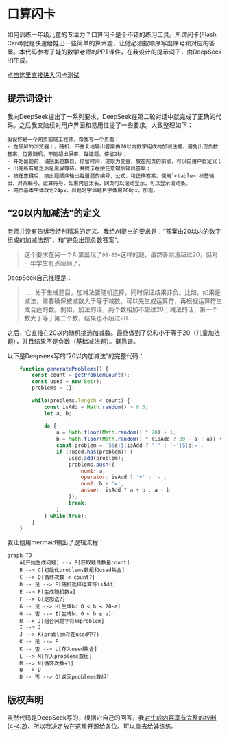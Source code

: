 # 口算闪卡

如何训练一年级儿童的专注力？口算闪卡是个不错的练习工具。所谓闪卡(Flash Card)就是快速给娃出一些简单的算术题，让他必须按顺序写出序号和对应的答案。本代码参考了娃的数学老师的PPT课件，在我设计的提示词下，由DeepSeek R1生成。

[点击这里直接进入闪卡测试](https://bg6lh.github.io/Flash-Card-Math-Quiz/math-quiz.html)

## 提示词设计

我向DeepSeek提出了一系列要求，DeepSeek在第二轮对话中就完成了正确的代码。之后我又陆续对用户界面和易用性提了一些要求。大致整理如下：

```text
假设你是一个网页前端工程师，帮我写一个页面：
- 在黑屏的浏览器上，随机、不重复地输出答案由20以内数字组成的加减法题，避免出现负数答案，位置随机，不能超出屏幕，每道题，停留2秒；
- 开始出题前，请把出题数目、停留时间，提取为变量，放在网页的前部，可以由用户自定义；
- 出完所有题之后是黑屏等待，并提示在按任意键后输出答案；
- 按任意键后，按出题顺序输出每道题的编号、公式，和正确答案，使用`<table>`标签输出，对齐编号、运算符号，如果内容太长，网页可以滚动显示，可以显示滚动条。
- 网页基本字体改为24px，出题时字体题目字体用200px，加粗。
```

## “20以内加减法”的定义

老师并没有告诉我特别精准的定义。我给AI提出的要求是：“答案由20以内的数字组成的加减法题”，和“避免出现负数答案“。

> 这个要求在另一个AI里出现了`98-83=`这样的题，虽然答案没超过20，但对一年学生有点超纲了。

DeepSeek自己推理是：

>……关于生成题目，加减法要随机选择，同时保证结果非负。比如，如果是减法，需要确保被减数大于等于减数。可以先生成运算符，再根据运算符生成合适的数。例如，加法的话，两个数相加不超过20；减法的话，第一个数大于等于第二个数，结果也不超过20……

之后，它直接在20以内随机挑选加减数。最终做到了总和小于等于20（儿童加法题），并且结果不是负数（基础减法题）。挺靠谱。

以下是Deepseek写的“20以内加减法”的完整代码：

```javascript
    function generateProblems() {
        const count = getProblemCount();
        const used = new Set();
        problems = [];
        
        while(problems.length < count) {
            const isAdd = Math.random() > 0.5;
            let a, b;
            
            do {
                a = Math.floor(Math.random() * 20) + 1;
                b = Math.floor(Math.random() * (isAdd ? 20 - a : a)) + 1;
                const problem = `${a}${isAdd ? '+' : '-'}${b}=`;
                if (!used.has(problem)) {
                    used.add(problem);
                    problems.push({
                        num1: a,
                        operator: isAdd ? '+' : '-',
                        num2: b + '=',
                        answer: isAdd ? a + b : a - b
                    });
                    break;
                }
            } while(true);
        }
    }
```

我让他用mermaid输出了逻辑流程：

```mermaid
graph TD
    A[开始生成问题] --> B[获取题目数量count]
    B --> C[初始化problems数组和used集合]
    C --> D{循环次数 < count?}
    D -- 是 --> E[随机选择运算符isAdd]
    E --> F[生成随机数a]
    F --> G{是加法?}
    G -- 是 --> H[生成b: 0 < b ≤ 20-a]
    G -- 否 --> I[生成b: 0 < b ≤ a]
    H --> J[组合问题字符串problem]
    I --> J
    J --> K{problem存在used中?}
    K -- 是 --> F
    K -- 否 --> L[存入used集合]
    L --> M[存入problems数组]
    M --> N[循环次数+1]
    N --> D
    D -- 否 --> O[返回problems数组]
```

## 版权声明

虽然代码是DeepSeek写的，根据它自己的回答，我[对生成内容享有完整的权利(4-4.2)](https://cdn.deepseek.com/policies/en-US/deepseek-terms-of-use.html)，所以我决定放在这里开源给各位。可以拿去给娃练练。
